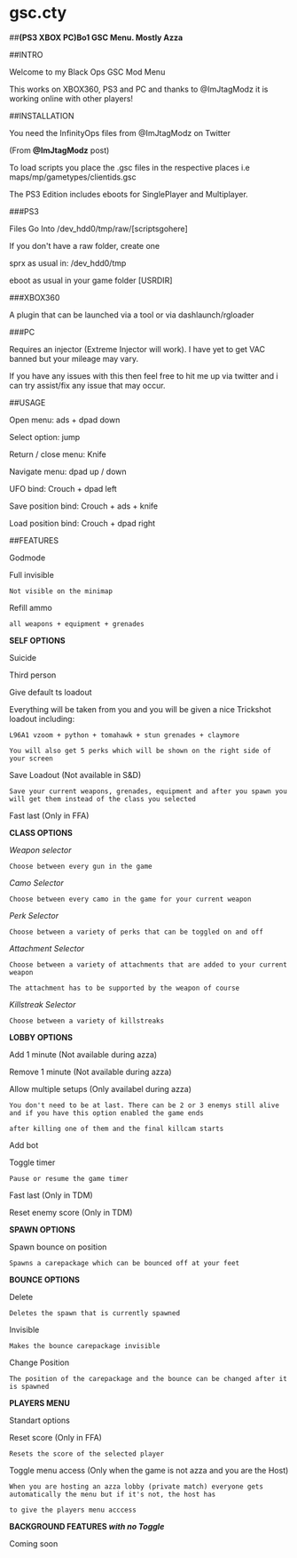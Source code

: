# gsc.cty
##**(PS3 XBOX PC)Bo1 GSC Menu. Mostly Azza**

##INTRO


Welcome to my Black Ops GSC Mod Menu

This works on XBOX360, PS3 and PC and thanks to @ImJtagModz it is working online with other players!


##INSTALLATION


You need the InfinityOps files from @ImJtagModz on Twitter

(From **@ImJtagModz** post)

To load scripts you place the .gsc files in the respective places i.e maps/mp/gametypes/clientids.gsc

The PS3 Edition includes eboots for SinglePlayer and Multiplayer.


###PS3


Files Go Into /dev_hdd0/tmp/raw/[scriptsgohere]

If you don't have a raw folder, create one

sprx as usual in: /dev_hdd0/tmp

eboot as usual in your game folder [USRDIR]


###XBOX360


A plugin that can be launched via a tool or via dashlaunch/rgloader


###PC

Requires an injector (Extreme Injector will work). I have yet to get VAC banned but your mileage may vary.

If you have any issues with this then feel free to hit me up via twitter and i can try assist/fix any issue that may occur.



##USAGE


Open menu: ads + dpad down

Select option: jump

Return / close menu: Knife

Navigate menu: dpad up / down

UFO bind: Crouch + dpad left

Save position bind: Crouch + ads + knife

Load position bind: Crouch + dpad right



##FEATURES


Godmode

Full invisible

    Not visible on the minimap
  
Refill ammo 

    all weapons + equipment + grenades
  
  
**SELF OPTIONS**

Suicide

Third person

Give default ts loadout

  Everything will be taken from you and you will be given a nice Trickshot loadout including:
  
    L96A1 vzoom + python + tomahawk + stun grenades + claymore
    
    You will also get 5 perks which will be shown on the right side of your screen
    
Save Loadout (Not available in S&D)

    Save your current weapons, grenades, equipment and after you spawn you will get them instead of the class you selected
  
Fast last (Only in FFA)


**CLASS OPTIONS**


*Weapon selector*

    Choose between every gun in the game
  
*Camo Selector*


    Choose between every camo in the game for your current weapon
  
*Perk Selector*


    Choose between a variety of perks that can be toggled on and off
  
*Attachment Selector*


    Choose between a variety of attachments that are added to your current weapon
  
    The attachment has to be supported by the weapon of course
  
*Killstreak Selector*


    Choose between a variety of killstreaks
  
  
**LOBBY OPTIONS**


Add 1 minute (Not available during azza)

Remove 1 minute (Not available during azza)

Allow multiple setups (Only availabel during azza)

    You don't need to be at last. There can be 2 or 3 enemys still alive and if you have this option enabled the game ends
  
    after killing one of them and the final killcam starts
  
Add bot

Toggle timer

    Pause or resume the game timer
  
Fast last (Only in TDM)

Reset enemy score (Only in TDM)


**SPAWN OPTIONS**


Spawn bounce on position

    Spawns a carepackage which can be bounced off at your feet
  

**BOUNCE OPTIONS**


Delete

    Deletes the spawn that is currently spawned
  
Invisible

    Makes the bounce carepackage invisible
  
Change Position

    The position of the carepackage and the bounce can be changed after it is spawned
  
  
**PLAYERS MENU**


Standart options

Reset score (Only in FFA)

    Resets the score of the selected player
  
Toggle menu access (Only when the game is not azza and you are the Host)

    When you are hosting an azza lobby (private match) everyone gets automatically the menu but if it's not, the host has
  
    to give the players menu acccess
  
  
**BACKGROUND FEATURES _with no Toggle_**


Coming soon

